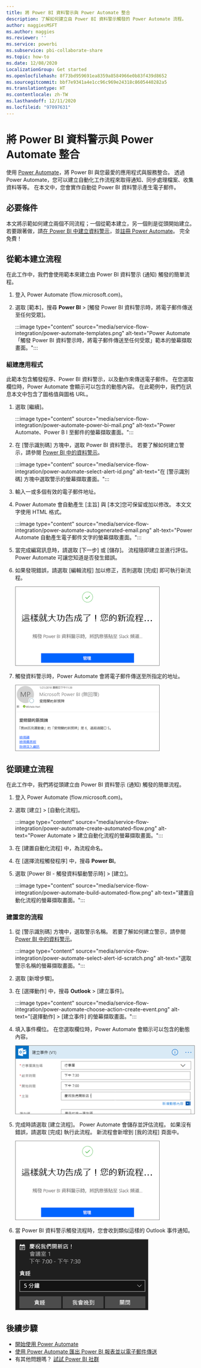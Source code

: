 ```yaml
---
title: 將 Power BI 資料警示與 Power Automate 整合
description: 了解如何建立由 Power BI 資料警示觸發的 Power Automate 流程。
author: maggiesMSFT
ms.author: maggies
ms.reviewer: ''
ms.service: powerbi
ms.subservice: pbi-collaborate-share
ms.topic: how-to
ms.date: 12/08/2020
LocalizationGroup: Get started
ms.openlocfilehash: 8f73bd959691ea8359a8584966e0b83f439d8652
ms.sourcegitcommit: bbf7e9341a4e1cc96c969e24318c8605440282a5
ms.translationtype: HT
ms.contentlocale: zh-TW
ms.lasthandoff: 12/11/2020
ms.locfileid: "97097631"
---
```

# <a name="integrate-power-bi-data-alerts-with-power-automate"></a>將 Power BI 資料警示與 Power Automate 整合

使用 [Power Automate](/power-automate/getting-started)，將 Power BI 與您最愛的應用程式與服務整合。 透過 Power Automate，您可以建立自動化工作流程來取得通知、同步處理檔案、收集資料等等。 在本文中，您會實作自動從 Power BI 資料警示產生電子郵件。

## <a name="prerequisites"></a>必要條件
本文將示範如何建立兩個不同流程；一個從範本建立，另一個則是從頭開始建立。 若要跟著做，請[在 Power BI 中建立資料警示](../create-reports/service-set-data-alerts.md)，並[註冊 Power Automate](https://flow.microsoft.com/#home-signup)。 完全免費！

## <a name="create-a-flow-from-a-template"></a>從範本建立流程
在此工作中，我們會使用範本來建立由 Power BI 資料警示 (通知) 觸發的簡單流程。

1. 登入 Power Automate (flow.microsoft.com)。
2. 選取 [範本]，搜尋 **Power BI** > [觸發 Power BI 資料警示時，將電子郵件傳送至任何受眾]。
   
    :::image type="content" source="media/service-flow-integration/power-automate-templates.png" alt-text="Power Automate「觸發 Power BI 資料警示時，將電子郵件傳送至任何受眾」範本的螢幕擷取畫面。":::

### <a name="build-the-flow"></a>組建應用程式
此範本包含觸發程序、Power BI 資料警示，以及動作來傳送電子郵件。 在您選取欄位時，Power Automate 會顯示可以包含的動態內容。  在此範例中，我們在訊息本文中包含了圖格值與圖格 URL。

1. 選取 [繼續]。

    :::image type="content" source="media/service-flow-integration/power-automate-power-bi-mail.png" alt-text="Power Automate、Power B I 至郵件的螢幕擷取畫面。":::

1. 在 [警示識別碼] 方塊中，選取 Power BI 資料警示。 若要了解如何建立警示，請參閱 [Power BI 中的資料警示](../create-reports/service-set-data-alerts.md)。
   
    :::image type="content" source="media/service-flow-integration/power-automate-select-alert-id.png" alt-text="在 [警示識別碼] 方塊中選取警示的螢幕擷取畫面。":::
2. 輸入一或多個有效的電子郵件地址。

3. Power Automate 會自動產生 [主旨] 與 [本文]您可保留或加以修改。 本文文字使用 HTML 格式。

    :::image type="content" source="media/service-flow-integration/power-automate-autogenerated-email.png" alt-text="Power Automate 自動產生電子郵件文字的螢幕擷取畫面。":::

1. 當完成編寫訊息時，請選取 [下一步] 或 [儲存]。  流程隨即建立並進行評估。  Power Automate 可讓您知道是否發生錯誤。
2. 如果發現錯誤，請選取 [編輯流程] 加以修正，否則選取 [完成] 即可執行新流程。
   
   ![Power Automate 成功訊息的螢幕擷取畫面。](media/service-flow-integration/power-bi-flow-running.png)
5. 觸發資料警示時，Power Automate 會將電子郵件傳送至所指定的地址。  
   
   ![Power Automate 警示電子郵件的螢幕擷取畫面。](media/service-flow-integration/power-bi-flow-email2.png)

## <a name="create-a-flow-from-scratch"></a>從頭建立流程
在此工作中，我們將從頭建立由 Power BI 資料警示 (通知) 觸發的簡單流程。

1. 登入 Power Automate (flow.microsoft.com)。
2. 選取 [建立] > [自動化流程]。

    :::image type="content" source="media/service-flow-integration/power-automate-create-automated-flow.png" alt-text="Power Automate > 建立自動化流程的螢幕擷取畫面。":::   
3. 在 [建置自動化流程] 中，為流程命名。
1. 在 [選擇流程觸發程序] 中，搜尋 **Power BI**。
1. 選取 [Power BI - 觸發資料驅動警示時] > [建立]。

    :::image type="content" source="media/service-flow-integration/power-automate-build-automated-flow.png" alt-text="建置自動化流程的螢幕擷取畫面。":::

### <a name="build-your-flow"></a>建置您的流程
1. 從 [警示識別碼] 方塊中，選取警示名稱。 若要了解如何建立警示，請參閱 [Power BI 中的資料警示](../create-reports/service-set-data-alerts.md)。

    :::image type="content" source="media/service-flow-integration/power-automate-select-alert-id-scratch.png" alt-text="選取警示名稱的螢幕擷取畫面。":::   

2. 選取 [新增步驟]。
   
3. 在 [選擇動作] 中，搜尋 **Outlook** > [建立事件]。

    :::image type="content" source="media/service-flow-integration/power-automate-choose-action-create-event.png" alt-text="[選擇動作] > [建立事件] 的螢幕擷取畫面。":::   
4. 填入事件欄位。 在您選取欄位時，Power Automate 會顯示可以包含的動態內容。
   
   ![繼續建置流程的螢幕擷取畫面。](media/service-flow-integration/power-bi-flow-event.png)
5. 完成時請選取 [建立流程]。  Power Automate 會儲存並評估流程。 如果沒有錯誤，請選取 [完成] 執行此流程。  新流程會新增到 [我的流程] 頁面中。
   
   ![完成流程的螢幕擷取畫面。](media/service-flow-integration/power-bi-flow-running.png)
6. 當 Power BI 資料警示觸發流程時，您會收到類似這樣的 Outlook 事件通知。
   
    ![Power Automate 觸發 Outlook 通知的螢幕擷取畫面。](media/service-flow-integration/power-bi-flow-notice.png)

## <a name="next-steps"></a>後續步驟
* [開始使用 Power Automate](/power-automate/getting-started/)
* [使用 Power Automate 匯出 Power BI 報表並以電子郵件傳送](service-automate-power-bi-report-export.md)
* 有其他問題嗎？ [試試 Power BI 社群](https://community.powerbi.com/)
